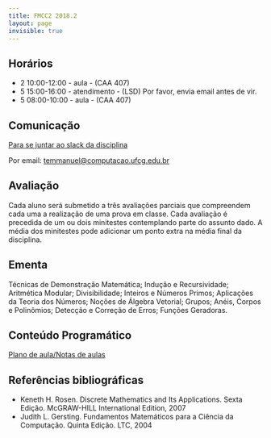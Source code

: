 ```yaml
---
title: FMCC2 2018.2
layout: page
invisible: true
---
```


## Horários

* 2 10:00-12:00 - aula - (CAA 407)
* 5 15:00-16:00 - atendimento - (LSD) Por favor, envia email antes de vir.
* 5 08:00-10:00 - aula - (CAA 407)

## Comunicação

[Para se juntar ao slack da disciplina](https://join.slack.com/t/fmccii-ufcg-20191/shared_invite/enQtNTcyMTgxNjYzOTIzLWQwYmQ5ODYxZWQ2MDZjODA0YjUxYjlmMTFlMzU1Mzc1Yzc4MzNlMjQyNTRmYzk1MTQwZjNmYjdmYWJlMjZmNTc)

Por email: temmanuel@computacao.ufcg.edu.br

## Avaliação
Cada aluno será submetido a três avaliações parciais que compreendem cada uma a realização de uma prova em classe. Cada avaliação é precedida de um ou dois minitestes contemplando parte do assunto dado. A média dos minitestes pode adicionar um ponto extra na média final da disciplina.

## Ementa

Técnicas de Demonstração Matemática; Indução e Recursividade; Aritmética Modular; Divisibilidade; Inteiros e Números Primos; Aplicações da Teoria dos Números; Noções de Álgebra Vetorial; Grupos; Anéis, Corpos e Polinômios; Detecção e Correção de Erros; Funções Geradoras.

## Conteúdo Programático

[Plano de aula/Notas de aulas](https://docs.google.com/spreadsheets/d/1xV07TJl-r4Y99wzB20PgYd-lZMMltwnU4JRZ6Af4H68/edit?usp=sharing)

## Referências bibliográficas

* Keneth H. Rosen. Discrete Mathematics and Its Applications. Sexta Edição. McGRAW-HILL International Edition, 2007
* Judith L. Gersting. Fundamentos Matemáticos para a Ciência da Computação. Quinta Edição. LTC, 2004
